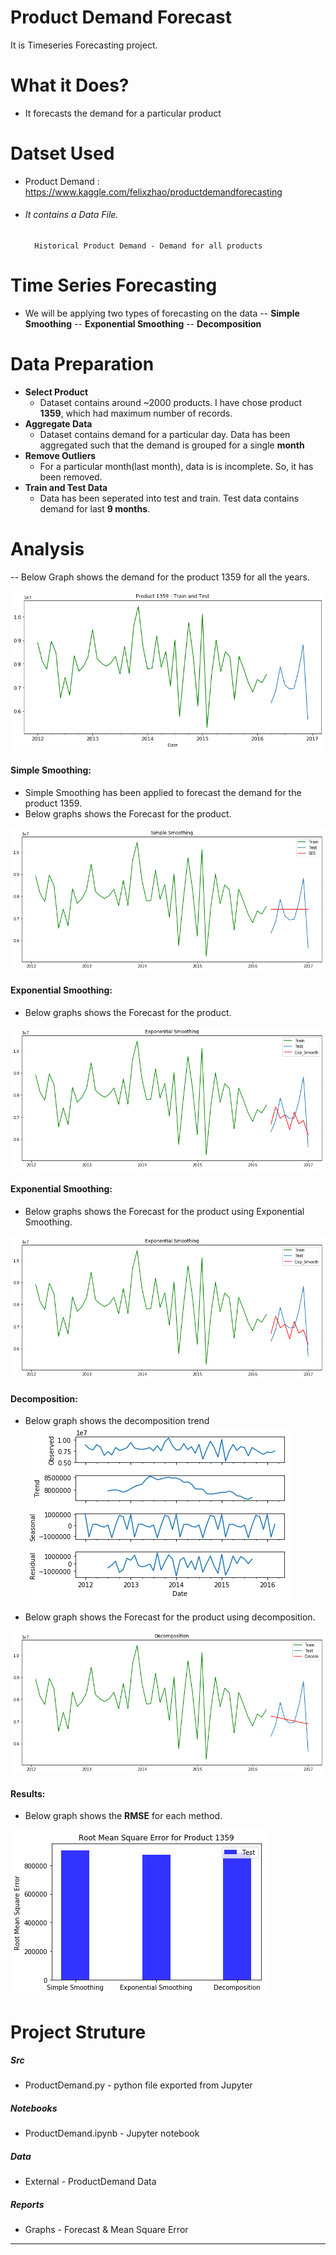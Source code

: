 # Product Demand Forecast

It is Timeseries Forecasting project.

# What it Does?
  - It forecasts the demand for a particular product
  
# Datset Used
- Product Demand : https://www.kaggle.com/felixzhao/productdemandforecasting
- ###### It contains a Data File.


        Historical Product Demand - Demand for all products 


# Time Series Forecasting
- We will be applying two types of forecasting on the data
-- **Simple Smoothing**
-- **Exponential Smoothing**
-- **Decomposition**
# Data Preparation
- **Select Product**
  - Dataset contains around ~2000 products. I have chose product **1359**, which had maximum number of records.
- **Aggregate Data**
  - Dataset contains demand for a particular day. Data has been aggregated such that the demand is grouped for a single **month**
- **Remove Outliers**
  - For a particular month(last month), data is is incomplete. So, it has been removed.
- **Train and Test Data**
  - Data has been seperated into test and train. Test data contains demand for last **9 months**.


# Analysis

-- Below Graph shows the demand for the product 1359 for all the years.

![Product Demand](https://raw.githubusercontent.com/nareshkumar66675/ProductDemand/master/reports/Product1359Demand.png "Product Demand")

#### Simple Smoothing:
- Simple Smoothing has been applied to forecast the demand for the product 1359.
- Below graphs shows the Forecast for the product.

![Simple Smoothing](https://raw.githubusercontent.com/nareshkumar66675/ProductDemand/master/reports/SimpleSmooth.png "Simple Smoothing")  

#### Exponential Smoothing:
- Below graphs shows the Forecast for the product.

![Exponential Smoothing](https://raw.githubusercontent.com/nareshkumar66675/ProductDemand/master/reports/ExpSmooth.png "Exponential Smoothing") 

#### Exponential Smoothing:
- Below graphs shows the Forecast for the product using Exponential Smoothing.

![Exponential Smoothing](https://raw.githubusercontent.com/nareshkumar66675/ProductDemand/master/reports/ExpSmooth.png "Exponential Smoothing") 

#### Decomposition:
- Below graph shows the decomposition trend
![Trend](https://raw.githubusercontent.com/nareshkumar66675/ProductDemand/master/reports/DecomTrend.png "Trend") 

- Below graph shows the Forecast for the product using decomposition.

![Exponential Smoothing](https://raw.githubusercontent.com/nareshkumar66675/ProductDemand/master/reports/Decomposition.png "Exponential Smoothing") 

#### Results:
- Below graph shows the **RMSE** for each method.

![Mean Square Error](https://raw.githubusercontent.com/nareshkumar66675/ProductDemand/master/reports/RMSE.png "MEan Square Error")


# Project Struture

##### Src
- ProductDemand.py - python file exported from Jupyter
##### Notebooks
- ProductDemand.ipynb - Jupyter notebook
##### Data
- External - ProductDemand Data
##### Reports
- Graphs - Forecast & Mean Square Error

***


  
